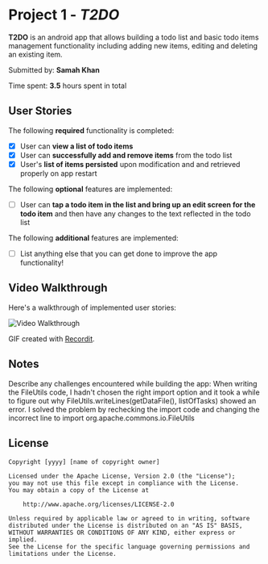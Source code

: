 # Project 1 - *T2DO*

**T2DO** is an android app that allows building a todo list and basic todo items management functionality including adding new items, editing and deleting an existing item.

Submitted by: **Samah Khan**

Time spent: **3.5** hours spent in total

## User Stories

The following **required** functionality is completed:

* [X] User can **view a list of todo items**
* [X] User can **successfully add and remove items** from the todo list
* [X] User's **list of items persisted** upon modification and and retrieved properly on app restart

The following **optional** features are implemented:

* [ ] User can **tap a todo item in the list and bring up an edit screen for the todo item** and then have any changes to the text reflected in the todo list

The following **additional** features are implemented:

* [ ] List anything else that you can get done to improve the app functionality!

## Video Walkthrough

Here's a walkthrough of implemented user stories:

<img src='https://i.imgur.com/Ze7Xs37.gif' title='Video Walkthrough' width='' alt='Video Walkthrough' />


GIF created with [Recordit](https://recordit.co/).

## Notes

Describe any challenges encountered while building the app: 
When writing the FileUtils code, I hadn't chosen the right import option and it took a while to figure out why FileUtils.writeLines(getDataFile(), listOfTasks) showed an error.
I solved the problem by rechecking the import code and changing the incorrect line to import org.apache.commons.io.FileUtils

## License

    Copyright [yyyy] [name of copyright owner]

    Licensed under the Apache License, Version 2.0 (the "License");
    you may not use this file except in compliance with the License.
    You may obtain a copy of the License at

        http://www.apache.org/licenses/LICENSE-2.0

    Unless required by applicable law or agreed to in writing, software
    distributed under the License is distributed on an "AS IS" BASIS,
    WITHOUT WARRANTIES OR CONDITIONS OF ANY KIND, either express or implied.
    See the License for the specific language governing permissions and
    limitations under the License.
